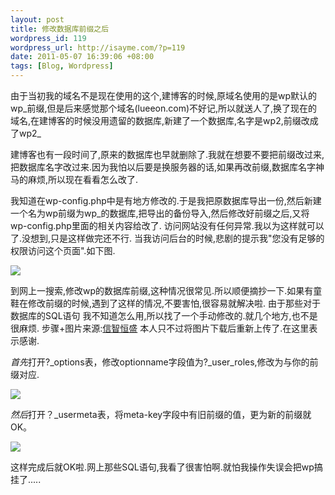 ```yaml
--- 
layout: post
title: 修改数据库前缀之后
wordpress_id: 119
wordpress_url: http://isayme.com/?p=119
date: 2011-05-07 16:39:06 +08:00
tags: [Blog, Wordpress]
---
```

由于当初我的域名不是现在使用的这个,建博客的时候,原域名使用的是wp默认的wp\_前缀,但是后来感觉那个域名(lueeon.com)不好记,所以就送人了,换了现在的域名,在建博客的时候没用遗留的数据库,新建了一个数据库,名字是wp2,前缀改成了wp2_ 

建博客也有一段时间了,原来的数据库也早就删除了.我就在想要不要把前缀改过来,把数据库名字改过来.因为我怕以后要是换服务器的话,如果再改前缀,数据库名字神马的麻烦,所以现在看看怎么改了.

我知道在wp-config.php中是有地方修改的.于是我把原数据库导出一份,然后新建一个名为wp前缀为wp_的数据库,把导出的备份导入,然后修改好前缀之后,又将wp-config.php里面的相关内容给改了.
访问网站没有任何异常.我以为这样就可以了.没想到,只是这样做完还不行.
当我访问后台的时候,悲剧的提示我"您没有足够的权限访问这个页面".如下图.

![](http://i.imgur.com/VdGIf.png)

到网上一搜索,修改wp的数据库前缀,这种情况很常见.所以顺便摘抄一下.如果有童鞋在修改前缀的时候,遇到了这样的情况,不要害怕,很容易就解决啦.
由于那些对于数据库的SQL语句 我不知道怎么用,所以找了一个手动修改的.就几个地方,也不是很麻烦.
步骤+图片来源:[信智恒盛](http://www.forsuc.com/blog/wordpress/no-access-wordpress-wp-admin.html) 本人只不过将图片下载后重新上传了.在这里表示感谢.

*首先*打开?\_options表，修改optionname字段值为?\_user_roles,修改为与你的前缀对应.

![](http://i.imgur.com/i2ZGF.jpg)

*然后*打开？\_usermeta表，将meta-key字段中有旧前缀的值，更为新的前缀就OK。

![](http://i.imgur.com/WmNu2.jpg)

这样完成后就OK啦.网上那些SQL语句,我看了很害怕啊.就怕我操作失误会把wp搞挂了.....
